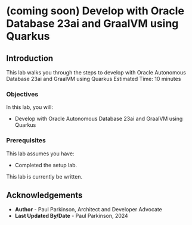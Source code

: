 # (coming soon) Develop with Oracle Database 23ai and GraalVM using Quarkus

## Introduction

This lab walks you through the steps to develop with Oracle Autonomous Database 23ai and GraalVM using Quarkus
Estimated Time: 10 minutes

### Objectives

In this lab, you will:
- Develop with Oracle Autonomous Database 23ai and GraalVM using Quarkus

### Prerequisites

This lab assumes you have:
- Completed the setup lab.


This lab is currently be written. 

## Acknowledgements
* **Author** - Paul Parkinson, Architect and Developer Advocate
* **Last Updated By/Date** - Paul Parkinson, 2024

